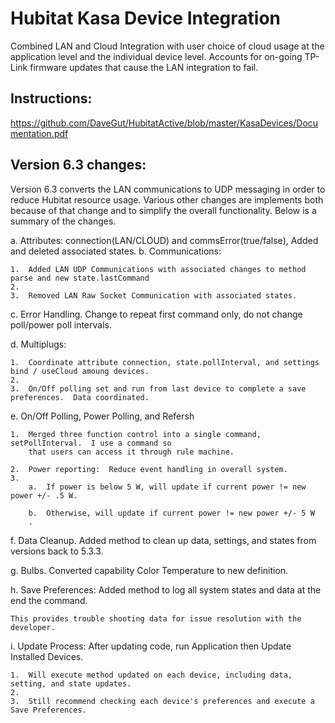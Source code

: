 # Hubitat Kasa Device Integration
Combined LAN and Cloud Integration with user choice of cloud usage at the application level and the individual device level.  Accounts for on-going TP-Link firmware updates that cause the LAN integration to fail.

## Instructions:  
https://github.com/DaveGut/HubitatActive/blob/master/KasaDevices/Documentation.pdf

## Version 6.3 changes:
Version 6.3 converts the LAN communications to UDP messaging in order to reduce Hubitat resource usage.  Various other changes are implements both because of that change and to simplify the overall functionality.  Below is a summary of the changes.

a.	Attributes: connection(LAN/CLOUD) and commsError(true/false),  Added and deleted associated states.
b.	Communications:

	1.	Added LAN UDP Communications with associated changes to method parse and new state.lastCommand
	2.	
	3.	Removed LAN Raw Socket Communication with associated states.
c.	Error Handling.  Change to repeat first command only, do not change poll/power poll intervals.

d.	Multiplugs:

	1.	Coordinate attribute connection, state.pollInterval, and settings bind / useCloud amoung devices.
	2.	
	3.	On/Off polling set and run from last device to complete a save preferences.  Data coordinated.
e.	On/Off Polling, Power Polling, and Refersh

	1.	Merged three function control into a single command, setPollInterval.  I use a command so
		that users can access it through rule machine.
		
	2.	Power reporting:  Reduce event handling in overall system.
	3.	
		a.	If power is below 5 W, will update if current power != new power +/- .5 W.
		
		b.	Otherwise, will update if current power != new power +/- 5 W
		.
f.	Data Cleanup.  Added method to clean up data, settings, and states from versions back to 5.3.3.

g.	Bulbs.  Converted capability Color Temperature to new definition.

h.	Save Preferences:  Added method to log all system states and data at the end the command.

	This provides trouble shooting data for issue resolution with the developer.
	
i.	Update Process: After updating code, run Application then Update Installed Devices.

	1.	Will execute method updated on each device, including data, setting, and state updates.
	2.	
	3.	Still recommend checking each device's preferences and execute a Save Preferences.
